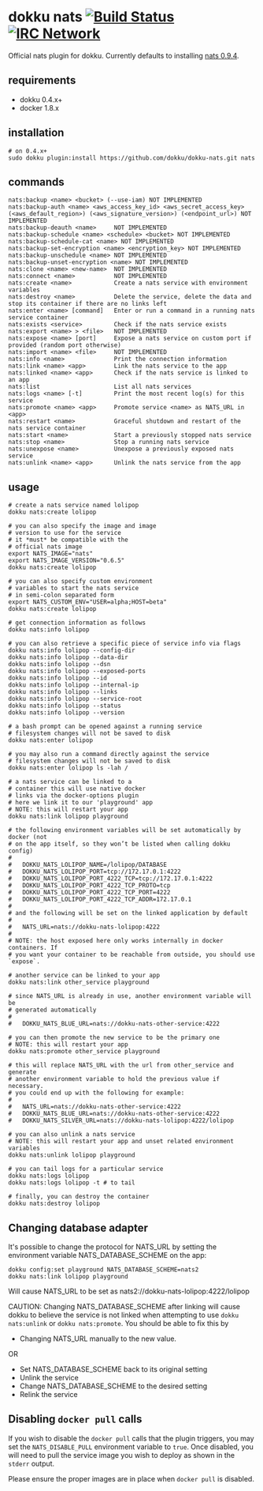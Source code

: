 # dokku nats [![Build Status](https://img.shields.io/travis/dokku/dokku-nats.svg?branch=master "Build Status")](https://travis-ci.org/dokku/dokku-nats) [![IRC Network](https://img.shields.io/badge/irc-freenode-blue.svg "IRC Freenode")](https://webchat.freenode.net/?channels=dokku)

Official nats plugin for dokku. Currently defaults to installing [nats 0.9.4](https://hub.docker.com/_/nats/).

## requirements

- dokku 0.4.x+
- docker 1.8.x

## installation

```shell
# on 0.4.x+
sudo dokku plugin:install https://github.com/dokku/dokku-nats.git nats
```

## commands

```
nats:backup <name> <bucket> (--use-iam) NOT IMPLEMENTED
nats:backup-auth <name> <aws_access_key_id> <aws_secret_access_key> (<aws_default_region>) (<aws_signature_version>) (<endpoint_url>) NOT IMPLEMENTED
nats:backup-deauth <name>     NOT IMPLEMENTED
nats:backup-schedule <name> <schedule> <bucket> NOT IMPLEMENTED
nats:backup-schedule-cat <name> NOT IMPLEMENTED
nats:backup-set-encryption <name> <encryption_key> NOT IMPLEMENTED
nats:backup-unschedule <name> NOT IMPLEMENTED
nats:backup-unset-encryption <name> NOT IMPLEMENTED
nats:clone <name> <new-name>  NOT IMPLEMENTED
nats:connect <name>           NOT IMPLEMENTED
nats:create <name>            Create a nats service with environment variables
nats:destroy <name>           Delete the service, delete the data and stop its container if there are no links left
nats:enter <name> [command]   Enter or run a command in a running nats service container
nats:exists <service>         Check if the nats service exists
nats:export <name> > <file>   NOT IMPLEMENTED
nats:expose <name> [port]     Expose a nats service on custom port if provided (random port otherwise)
nats:import <name> <file>     NOT IMPLEMENTED
nats:info <name>              Print the connection information
nats:link <name> <app>        Link the nats service to the app
nats:linked <name> <app>      Check if the nats service is linked to an app
nats:list                     List all nats services
nats:logs <name> [-t]         Print the most recent log(s) for this service
nats:promote <name> <app>     Promote service <name> as NATS_URL in <app>
nats:restart <name>           Graceful shutdown and restart of the nats service container
nats:start <name>             Start a previously stopped nats service
nats:stop <name>              Stop a running nats service
nats:unexpose <name>          Unexpose a previously exposed nats service
nats:unlink <name> <app>      Unlink the nats service from the app
```

## usage

```shell
# create a nats service named lolipop
dokku nats:create lolipop

# you can also specify the image and image
# version to use for the service
# it *must* be compatible with the
# official nats image
export NATS_IMAGE="nats"
export NATS_IMAGE_VERSION="0.6.5"
dokku nats:create lolipop

# you can also specify custom environment
# variables to start the nats service
# in semi-colon separated form
export NATS_CUSTOM_ENV="USER=alpha;HOST=beta"
dokku nats:create lolipop

# get connection information as follows
dokku nats:info lolipop

# you can also retrieve a specific piece of service info via flags
dokku nats:info lolipop --config-dir
dokku nats:info lolipop --data-dir
dokku nats:info lolipop --dsn
dokku nats:info lolipop --exposed-ports
dokku nats:info lolipop --id
dokku nats:info lolipop --internal-ip
dokku nats:info lolipop --links
dokku nats:info lolipop --service-root
dokku nats:info lolipop --status
dokku nats:info lolipop --version

# a bash prompt can be opened against a running service
# filesystem changes will not be saved to disk
dokku nats:enter lolipop

# you may also run a command directly against the service
# filesystem changes will not be saved to disk
dokku nats:enter lolipop ls -lah /

# a nats service can be linked to a
# container this will use native docker
# links via the docker-options plugin
# here we link it to our 'playground' app
# NOTE: this will restart your app
dokku nats:link lolipop playground

# the following environment variables will be set automatically by docker (not
# on the app itself, so they won’t be listed when calling dokku config)
#
#   DOKKU_NATS_LOLIPOP_NAME=/lolipop/DATABASE
#   DOKKU_NATS_LOLIPOP_PORT=tcp://172.17.0.1:4222
#   DOKKU_NATS_LOLIPOP_PORT_4222_TCP=tcp://172.17.0.1:4222
#   DOKKU_NATS_LOLIPOP_PORT_4222_TCP_PROTO=tcp
#   DOKKU_NATS_LOLIPOP_PORT_4222_TCP_PORT=4222
#   DOKKU_NATS_LOLIPOP_PORT_4222_TCP_ADDR=172.17.0.1
#
# and the following will be set on the linked application by default
#
#   NATS_URL=nats://dokku-nats-lolipop:4222
#
# NOTE: the host exposed here only works internally in docker containers. If
# you want your container to be reachable from outside, you should use `expose`.

# another service can be linked to your app
dokku nats:link other_service playground

# since NATS_URL is already in use, another environment variable will be
# generated automatically
#
#   DOKKU_NATS_BLUE_URL=nats://dokku-nats-other-service:4222

# you can then promote the new service to be the primary one
# NOTE: this will restart your app
dokku nats:promote other_service playground

# this will replace NATS_URL with the url from other_service and generate
# another environment variable to hold the previous value if necessary.
# you could end up with the following for example:
#
#   NATS_URL=nats://dokku-nats-other-service:4222
#   DOKKU_NATS_BLUE_URL=nats://dokku-nats-other-service:4222
#   DOKKU_NATS_SILVER_URL=nats://dokku-nats-lolipop:4222/lolipop

# you can also unlink a nats service
# NOTE: this will restart your app and unset related environment variables
dokku nats:unlink lolipop playground

# you can tail logs for a particular service
dokku nats:logs lolipop
dokku nats:logs lolipop -t # to tail

# finally, you can destroy the container
dokku nats:destroy lolipop
```

## Changing database adapter

It's possible to change the protocol for NATS_URL by setting
the environment variable NATS_DATABASE_SCHEME on the app:

```
dokku config:set playground NATS_DATABASE_SCHEME=nats2
dokku nats:link lolipop playground
```

Will cause NATS_URL to be set as
nats2://dokku-nats-lolipop:4222/lolipop

CAUTION: Changing NATS_DATABASE_SCHEME after linking will cause dokku to
believe the service is not linked when attempting to use `dokku nats:unlink`
or `dokku nats:promote`.
You should be able to fix this by

- Changing NATS_URL manually to the new value.

OR

- Set NATS_DATABASE_SCHEME back to its original setting
- Unlink the service
- Change NATS_DATABASE_SCHEME to the desired setting
- Relink the service

## Disabling `docker pull` calls

If you wish to disable the `docker pull` calls that the plugin triggers, you may set the `NATS_DISABLE_PULL` environment variable to `true`. Once disabled, you will need to pull the service image you wish to deploy as shown in the `stderr` output.

Please ensure the proper images are in place when `docker pull` is disabled.
